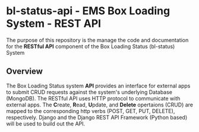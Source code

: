 # bl-status-api - EMS Box Loading System - REST API
The purpose of this repository is the manage the code and documentation for the **RESTful API** component of the Box Loading Status (bl-status) System

## Overview
The Box Loading Status system **API** provides an interface for external apps to submit CRUD requests against the system's underlying Database (MongoDB).  The RESTful API uses HTTP protocol to communicate with external apps.  The **C**reate, **R**ead, **U**pdate, and **Delete** opertaions (CRUD) are mapped to the corresponding http verbs (POST, GET, PUT, DELETE), respectively.  Django and the Django REST API Framework (Python based) will be used to build out the API.
